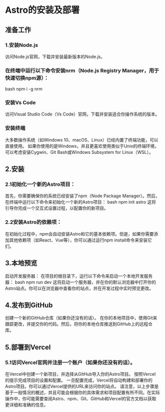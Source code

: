 # Astro的安装及部署
## 准备工作
### 1.安装Node.js
  访问Node.js官网，下载并安装最新版本的Node.js。
 ### 在终端中运行以下命令安装nrm（Node.js Registry Manager，用于快速切换npm源）：
bash
npm i -g nrm
### 安装Vs Code
访问Visual Studio Code（Vs Code）官网，下载并安装适合你操作系统的版本。
### 安装终端
大多数操作系统（如Windows 10、macOS、Linux）已经内置了终端功能，可以直接使用。
如果你使用的是Windows，并且更喜欢使用类似于Unix的终端环境，可以考虑安装Cygwin、Git Bash或Windows Subsystem for Linux（WSL）。
## 2.安装
### 2.1初始化一个新的Astro项目：
首先，你需要确保你的系统已经安装了npm（Node Package Manager）。然后，在终端中运行以下命令来初始化一个新的Astro项目：
bash
npm init astro
这将引导你完成一个交互式设置过程，以配置你的新项目。

### 2.2安装Astro的依赖项：
在初始化过程中，npm会自动安装Astro和它的基本依赖项。但是，如果你需要添加其他依赖项（如React、Vue等），你可以通过运行npm install命令来安装它们。
## 3.本地预览
启动开发服务器：
在项目的根目录下，运行以下命令来启动一个本地开发服务器：
bash
npm run dev
这将启动一个服务器，并在你的默认浏览器中打开你的Astro站点。你可以在浏览器中查看你的站点，并在开发过程中实时预览更改。
## 4.发布到GitHub
创建一个新的GitHub仓库（如果你还没有的话）。
在你的本地项目中，使用Git来跟踪更改，并提交你的代码。然后，将你的本地仓库推送到GitHub上的远程仓库。
## 5.部署到Vercel
### 5.1访问Vercel官网并注册一个账户（如果你还没有的话）。
在Vercel中创建一个新项目，并选择从GitHub导入你的Astro项目。
按照Vercel的提示完成项目的设置和配置。
一旦配置完成，Vercel将自动构建和部署你的Astro项目。你可以通过Vercel提供的URL来访问你的站点。
请注意，以上步骤是基于一般情况的概述，并且可能会根据你的具体需求和项目配置有所不同。在实际操作中，你可能需要查阅Astro、npm、Git、GitHub和Vercel的官方文档以获取更详细和准确的信息。